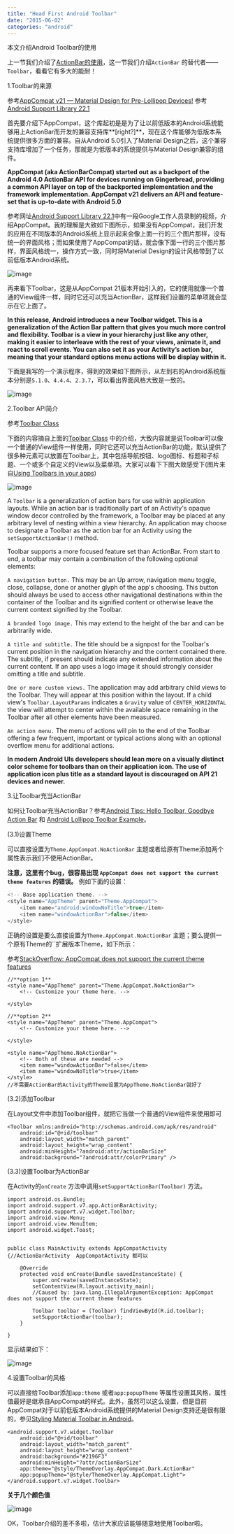 ```yaml
---
title: "Head First Android Toolbar"
date: "2015-06-02"
categories: "android"
---
```

本文介绍Android Toolbar的使用 <!--more-->

上一节我们介绍了[ActionBar的使用](/blog/2015/06/01/android-ui-1-actionbar/)，这一节我们介绍`ActionBar` 的替代者——`Toolbar`，看看它有多大的能耐！

1.Toolbar的来源

参考[AppCompat v21 — Material Design for Pre-Lollipop Devices!](http://android-developers.blogspot.com/2014/10/appcompat-v21-material-design-for-pre.html)
参考[Android Support Library 22.1](http://android-developers.blogspot.in/2015/04/android-support-library-221.html)

首先要介绍下AppCompat，这个库起初是是为了让以前低版本的Android系统能够用上ActionBar而开发的兼容支持库**[right?]**，现在这个库能够为低版本系统提供很多方面的兼容。自从Android 5.0引入了Material Design之后，这个兼容支持库增加了一个任务，那就是为低版本的系统提供与Material Design兼容的组件。

**AppCompat (aka ActionBarCompat) started out as a backport of the Android 4.0 ActionBar API for devices running on Gingerbread, providing a common API layer on top of the backported implementation and the framework implementation. AppCompat v21 delivers an API and feature-set that is up-to-date with Android 5.0**

参考网址[Android Support Library 22.1](http://android-developers.blogspot.in/2015/04/android-support-library-221.html)中有一段Google工作人员录制的视频，介绍AppCompat。我的理解是大致如下图所示，如果没有AppCompat，我们开发的应用在不同版本的Android系统上显示起来会像上面一行的三个图片那样，没有统一的界面风格；而如果使用了AppCompat的话，就会像下面一行的三个图片那样，界面风格统一，操作方式一致，同时将Material Design的设计风格带到了以前低版本Android系统。

![image](/images/appcompat.png)

再来看下Toolbar，这是从AppCompat 21版本开始引入的，它的使用就像一个普通的View组件一样，同时它还可以充当ActionBar，这样我们设置的菜单项就会显示在它上面了。

**In this release, Android introduces a new Toolbar widget. This is a generalization of the Action Bar pattern that gives you much more control and flexibility. Toolbar is a view in your hierarchy just like any other, making it easier to interleave with the rest of your views, animate it, and react to scroll events. You can also set it as your Activity’s action bar, meaning that your standard options menu actions will be display within it.**

下面是我写的一个演示程序，得到的效果如下图所示，从左到右的Android系统版本分别是`5.1.0`、`4.4.4`、`2.3.7`，可以看出界面风格大致是一致的。

![image](/images/toolbar_polaris_demo.png)

2.Toolbar API简介

参考[Toolbar Class](https://developer.android.com/reference/android/support/v7/widget/Toolbar.html)

下面的内容摘自上面的[Toolbar Class](https://developer.android.com/reference/android/support/v7/widget/Toolbar.html) 中的介绍，大致内容就是说Toolbar可以像一个普通的View组件一样使用，同时它还可以充当ActionBar的功能，默认提供了很多种元素可以放置在Toolbar上，其中包括导航按钮、logo图标、标题和子标题、一个或多个自定义的View以及菜单项。大家可以看下下图大致感受下(图片来自[Using Toolbars in your apps](http://www.101apps.co.za/index.php/articles/using-toolbars-in-your-apps.html))

![image](/images/toolbar_whole.jpg)

A `Toolbar` is a generalization of action bars for use within application layouts. While an action bar is traditionally part of an Activity's opaque window decor controlled by the framework, a Toolbar may be placed at any arbitrary level of nesting within a view hierarchy. An application may choose to designate a Toolbar as the action bar for an Activity using the `setSupportActionBar()` method.

Toolbar supports a more focused feature set than ActionBar. From start to end, a toolbar may contain a combination of the following optional elements:

`A navigation button.` This may be an Up arrow, navigation menu toggle, close, collapse, done or another glyph of the app's choosing. This button should always be used to access other navigational destinations within the container of the Toolbar and its signified content or otherwise leave the current context signified by the Toolbar.

`A branded logo image.` This may extend to the height of the bar and can be arbitrarily wide.

`A title and subtitle.` The title should be a signpost for the Toolbar's current position in the navigation hierarchy and the content contained there. The subtitle, if present should indicate any extended information about the current content. If an app uses a logo image it should strongly consider omitting a title and subtitle.

`One or more custom views.` The application may add arbitrary child views to the Toolbar. They will appear at this position within the layout. If a child view's `Toolbar.LayoutParams` indicates a `Gravity` value of `CENTER_HORIZONTAL` the view will attempt to center within the available space remaining in the Toolbar after all other elements have been measured.

`An action menu.` The menu of actions will pin to the end of the Toolbar offering a few frequent, important or typical actions along with an optional overflow menu for additional actions.

**In modern Android UIs developers should lean more on a visually distinct color scheme for toolbars than on their application icon. The use of application icon plus title as a standard layout is discouraged on API 21 devices and newer.**

3.让Toolbar充当ActionBar

如何让Toolbar充当ActionBar？参考[Android Tips: Hello Toolbar, Goodbye Action Bar](http://blog.xamarin.com/android-tips-hello-toolbar-goodbye-action-bar/) 和 [Android Lollipop Toolbar Example](http://javatechig.com/android/android-lollipop-toolbar-example)。

(3.1)设置Theme

可以直接设置为`Theme.AppCompat.NoActionBar` 主题或者给原有Theme添加两个属性表示我们不使用ActionBar。

**注意，这里有个bug，很容易出现 `AppCompat does not support the current theme features` 的错误。** 例如下面的设置：

```java
<!-- Base application theme. -->
<style name="AppTheme" parent="Theme.AppCompat">
    <item name="android:windowNoTitle">true</item>
    <item name="windowActionBar">false</item>
</style>
```

正确的设置是要么直接设置为`Theme.AppCompat.NoActionBar` 主题；要么提供一个原有Theme的``扩展版本Theme，如下所示：

参考[StackOverflow: AppCompat does not support the current theme features](http://stackoverflow.com/questions/29790070/upgraded-to-appcompat-v22-1-0-and-now-getting-illegalargumentexception-appcompa)

```
//**option 1**
<style name="AppTheme" parent="Theme.AppCompat.NoActionBar">
    <!-- Customize your theme here. -->

</style>

//**option 2**
<style name="AppTheme" parent="Theme.AppCompat">
    <!-- Customize your theme here. -->

</style>

<style name="AppTheme.NoActionBar">
    <!-- Both of these are needed -->
    <item name="windowActionBar">false</item>
    <item name="windowNoTitle">true</item>
</style>
//不需要ActionBar的Activity的Theme设置为AppTheme.NoActionBar就好了
```

(3.2)添加Toolbar

在Layout文件中添加Toolbar组件，就把它当做一个普通的View组件来使用即可

```
<Toolbar xmlns:android="http://schemas.android.com/apk/res/android"
    android:id="@+id/toolbar"
    android:layout_width="match_parent"
    android:layout_height="wrap_content"
    android:minHeight="?android:attr/actionBarSize"
    android:background="?android:attr/colorPrimary" />
```

(3.3)设置Toolbar为ActionBar

在Activity的`onCreate` 方法中调用`setSupportActionBar(Toolbar)` 方法。

```
import android.os.Bundle;
import android.support.v7.app.ActionBarActivity;
import android.support.v7.widget.Toolbar;
import android.view.Menu;
import android.view.MenuItem;
import android.widget.Toast;


public class MainActivity extends AppCompatActivity {//ActionBarActivity  AppCompatActivity 都可以

    @Override
    protected void onCreate(Bundle savedInstanceState) {
        super.onCreate(savedInstanceState);
        setContentView(R.layout.activity_main);
        //Caused by: java.lang.IllegalArgumentException: AppCompat does not support the current theme features

        Toolbar toolbar = (Toolbar) findViewById(R.id.toolbar);
        setSupportActionBar(toolbar);
    }

}
```

显示结果如下：

![image](/images/toolbar_demo.png)

4.设置Toolbar的风格

可以直接给Toolbar添加`app:theme` 或者`app:popupTheme` 等属性设置其风格，属性值最好是继承自AppCompat的样式。此外，虽然可以这么设置，但是目前AppCompat对于以前低版本Android系统提供的Material Design支持还是很有限的，参见[Styling Material Toolbar in Android](http://blog.mohitkanwal.com/blog/2015/03/07/styling-material-toolbar-in-android/)。

```
<android.support.v7.widget.Toolbar
    android:id="@+id/toolbar"
    android:layout_width="match_parent"
    android:layout_height="wrap_content"
    android:background="#2196F3"
    android:minHeight="?attr/actionBarSize"
    app:theme="@style/ThemeOverlay.AppCompat.Dark.ActionBar"
    app:popupTheme="@style/ThemeOverlay.AppCompat.Light">
</android.support.v7.widget.Toolbar>
```

**关于几个颜色值**

![image](/images/toolbar_theme_color.png)

OK，Toolbar介绍的差不多啦，估计大家应该能够随意地使用Toolbar啦。
